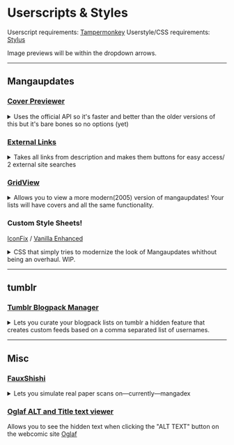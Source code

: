 # Userscripts & Styles
Userscript requirements: [Tampermonkey](https://www.tampermonkey.net/)
Userstyle/CSS requirements: [Stylus](https://addons.mozilla.org/en-US/firefox/addon/styl-us/)

Image previews will be within the dropdown arrows.

---

## Mangaupdates

### [Cover Previewer](https://raw.githubusercontent.com/Reibies/WEB_Userscripts/master/Mangaupdates/MU_hover_cover.user.js)
<details>
<summary>Uses the official API so it's faster and better than the older versions of this but it's bare bones so no options (yet)</summary>
<img src="https://raw.githubusercontent.com/Reibies/WEB_Userscripts/master/Mangaupdates/cover_hover.png" width="400">
</details>

### [External Links](https://raw.githubusercontent.com/Reibies/WEB_Userscripts/refs/heads/master/Mangaupdates/MU_Ext_links.user.js)
<details>
<summary>Takes all links from description and makes them buttons for easy access/ 2 external site searches</summary>
<img src="https://raw.githubusercontent.com/Reibies/WEB_Userscripts/master/Mangaupdates/ExtLinks_new.png" width="400">
</details>

### [GridView](https://raw.githubusercontent.com/Reibies/WEB_Userscripts/refs/heads/master/Mangaupdates/MU_GridView.user.js)
<details>
<summary>Allows you to view a more modern(2005) version of mangaupdates! Your lists will have covers and all the same functionality.</summary>

- Version 3.0! Finally working(?)
- RECOMENDATION: Set all your lists to `Show (under 100) per page` It's not necessary but obviously a grid is longer and more laggy than a list 
- You can update, change score, and move all via the API
- Clicking the bottom area areound the title acts as the checkbox/select the orange border means it's selected
- Clicking the upper left or right areas expand input for score and current read
- Native MU variables were used for the colors so if you have css that changes things try and ovveride those
<img src="https://raw.githubusercontent.com/Reibies/WEB_Userscripts/master/Mangaupdates/GridView_new.png" width="800">
</details>

### Custom Style Sheets!
[IconFix](https://github.com/Reibies/WEB_Userscripts/raw/refs/heads/master/Mangaupdates/MU__iconFixes.user.css) /
[Vanilla Enhanced](https://raw.githubusercontent.com/Reibies/WEB_Userscripts/master/mangaupdates\MU__vanillaEnhanced.user.css)
<details>
<summary>CSS that simply tries to modernize the look of Mangaupdates whithout being an overhaul. WIP. </summary>
- Requirement: Stylus > Manage > Options > Advanced > `Circumvent CSP 'style-src' via adoptedSty­leSheets` enabled

| iconFix | Vanilla Enhanced |
| --- | --- |
| <img src="https://raw.githubusercontent.com/Reibies/WEB_Userscripts/master/Mangaupdates/iconFix.webp" width="800">   |  <img src="https://raw.githubusercontent.com/Reibies/WEB_Userscripts/master/Mangaupdates/MU_VH.webp" width="800">    |

</details>

---

## tumblr

### [Tumblr Blogpack Manager](https://raw.githubusercontent.com/Reibies/WEB_Userscripts/master/tumblr/tumblr%20category%20revison.js)
<details>
<summary>Lets you curate your blogpack lists on tumblr a hidden feature that creates custom feeds based on a comma separated list of  usernames.</summary>
<img src="https://github.com/Reibies/WEB_Userscripts/blob/master/tumblr/firefox_RIUA4Zv8Yn.png" width="400"> <img src="https://raw.githubusercontent.com/Reibies/WEB_Userscripts/master/tumblr/firefox_npczlAcVTd.png" width="400">
</details>

---

## Misc
### [FauxShishi](https://github.com/Reibies/WEB_Userscripts/raw/refs/heads/master/MISC/FauxShiShi.user.js)
<details>
<summary>Lets you simulate real paper scans on—currently—mangadex</summary>

**Modes**
- Senka: greyish and faded manga stock
- Shimbun: Japanese newsprint stock
- e-ink: (bad right now since I don't have an e-reader to cross refrence)
- Newsprint: Old Sunday funnies style, it leans salmonish and the paper grain is more horizontally coarse and chromatic
- Denoise: just ups the contrast a bit
- "Filter:" is what you alter for the tinting and contrast effects if you feel like it's subpar on your screen (My tip is you can stack and re-order filters)
- This used to be a userstyle that I converted to JS for convenience so this is probably a sub-par way of handling it.

![](https://github.com/Reibies/WEB_Userscripts/blob/master/MISC/img/FauxShishi.png?raw=true)

[Manga Source](https://www.mangaupdates.com/series/imd4qxa/tensei-akujo-no-kuro-rekishi)
</details>

### [Oglaf ALT and Title text viewer](https://raw.githubusercontent.com/Reibies/WEB_Userscripts/master/MISC/Oglaf%20ALT.user.js)

Allows you to see the hidden text when clicking the "ALT TEXT" button on the webcomic site [Oglaf](https://www.oglaf.com/)

